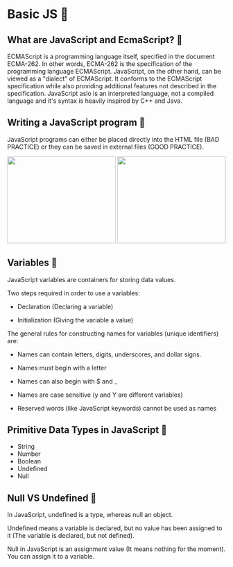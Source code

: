 # Basic JS 📕

## What are JavaScript and EcmaScript? 🔹

  ECMAScript is a programming language itself, specified in the document ECMA-262. In other words, ECMA-262 is the specification of     the programming language ECMAScript.
  JavaScript, on the other hand, can be viewed as a "dialect" of ECMAScript. It conforms to the ECMAScript specification while also     providing additional features not described in the specification.
  JavaScript aslo is an interpreted language, not a compiled language and it's syntax is heavily inspired by C++ and Java.
  
## Writing a JavaScript program 🔹

  JavaScript programs can either be placed directly into the HTML file (BAD PRACTICE) or they can be saved in external files (GOOD       PRACTICE). 
  <p align="middle">
     <img src="https://github.com/sedc-codecademy/skwd9-03-basicjs/blob/main/G6/Class01/Presentation/JavaScript_01-Intro/assets/img/script%20tags%20bad.png" width="250px" height="200px" />
<img src="https://github.com/sedc-codecademy/skwd9-03-basicjs/blob/main/G6/Class01/Presentation/JavaScript_01-Intro/assets/img/external_file%20js.png" width="250px" height="200px" />
  </p>

## Variables 🔹

 JavaScript variables are containers for storing data values.
 
 Two steps required in order to use a variables:
 
  * Declaration (Declaring a variable)
  
  * Initialization (Giving the variable a value)
 
 The general rules for constructing names for variables (unique identifiers) are:
 
* Names can contain letters, digits, underscores, and dollar signs.

* Names must begin with a letter

* Names can also begin with $ and _

* Names are case sensitive (y and Y are different variables)

* Reserved words (like JavaScript keywords) cannot be used as names

## Primitive Data Types in JavaScript 🔹

* String
* Number
* Boolean
* Undefined
* Null

## Null VS Undefined 🔹

In JavaScript, undefined is a type, whereas null an object.

Undefined means a variable is declared, but no value has been assigned to it (The variable is declared, but not defined).

Null in JavaScript is an assignment value (It means nothing for the moment). You can assign it to a variable.
